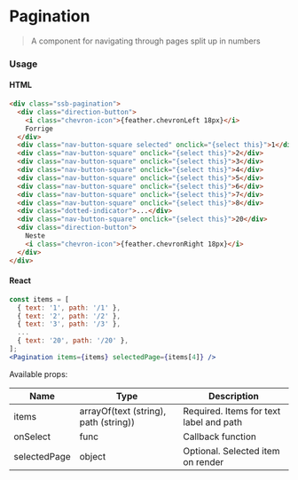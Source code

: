 Pagination
========

> A component for navigating through pages split up in numbers

### Usage

#### HTML

```html
<div class="ssb-pagination">
  <div class="direction-button">
    <i class="chevron-icon">{feather.chevronLeft 18px}</i>
    Forrige
  </div>
  <div class="nav-button-square selected" onclick="{select this}">1</div>
  <div class="nav-button-square" onclick="{select this}">2</div>
  <div class="nav-button-square" onclick="{select this}">3</div>
  <div class="nav-button-square" onclick="{select this}">4</div>
  <div class="nav-button-square" onclick="{select this}">5</div>
  <div class="nav-button-square" onclick="{select this}">6</div>
  <div class="nav-button-square" onclick="{select this}">7</div>
  <div class="nav-button-square" onclick="{select this}">8</div>
  <div class="dotted-indicator">...</div>
  <div class="nav-button-square" onclick="{select this}">20</div>
  <div class="direction-button">
    Neste
    <i class="chevron-icon">{feather.chevronRight 18px}</i>
  </div>
</div>
```

#### React

```jsx harmony
const items = [
  { text: '1', path: '/1' },
  { text: '2', path: '/2' },
  { text: '3', path: '/3' },
  ...
  { text: '20', path: '/20' },
];
<Pagination items={items} selectedPage={items[4]} />
```

Available props:

| Name       | Type           | Description  |
| ---------- | ------------- | ----- |
| items | arrayOf(text (string), path (string)) | Required. Items for text label and path |
| onSelect | func | Callback function |
| selectedPage | object | Optional. Selected item on render |
